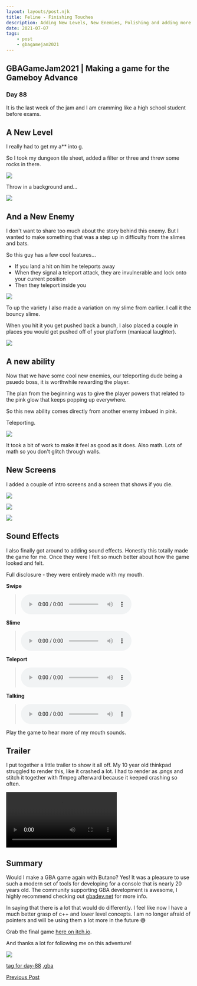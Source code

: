 ```yaml
---
layout: layouts/post.njk
title: Feline - Finishing Touches
description: Adding New Levels, New Enemies, Polishing and adding more content
date: 2021-07-07
tags:
    - post
    - gbagamejam2021
---
```


>
## GBAGameJam2021 | Making a game for the Gameboy Advance

### Day 88

It is the last week of the jam and I am cramming like a high school student before exams.

## A New Level

I really had to get my a** into g.

So I took my dungeon tile sheet, added a filter or three and threw some rocks in there.

![](/img/tilemap_other.bmp)

Throw in a background and...

![](/img/feline-2.png)

## And a New Enemy

I don't want to share too much about the story behind this enemy. But I wanted to make something that was a step up in difficulty from the slimes and bats.

So this guy has a few cool features...

+ If you land a hit on him he teleports away
+ When they signal a teleport attack, they are invulnerable and lock onto your current position
+ Then they teleport inside you

![](/img/feline-enemy.gif)

To up the variety I also made a variation on my slime from earlier. I call it the bouncy slime.

When you hit it you get pushed back a bunch, I also placed a couple in places you would get pushed off of your platform (maniacal laughter).

![](/img/slime-bounce.gif)

## A new ability

Now that we have some cool new enemies, our teleporting dude being a psuedo boss, it is worthwhile rewarding the player.

The plan from the beginning was to give the player powers that related to the pink glow that keeps popping up everywhere.

So this new ability comes directly from another enemy imbued in pink.

Teleporting.

![](/img/teleport.gif)

It took a bit of work to make it feel as good as it does. Also math. Lots of math so you don't glitch through walls.

## New Screens

I added a couple of intro screens and a screen that shows if you die.

![](/img/feline-4.png)

![](/img/feline-5.png)

![](/img/feline-3.png)

## Sound Effects

I also finally got around to adding sound effects. Honestly this totally made the game for me. Once they were I felt so much better about how the game looked and felt.

Full disclosure - they were entirely made with my mouth.

**Swipe**
> <audio controls><source src="/img/swipe.wav" type="audio/wav"></audio>

**Slime**
> <audio controls><source src="/img/slime2.wav" type="audio/wav"></audio>

**Teleport**
> <audio controls><source src="/img/teleport.wav" type="audio/wav"></audio>

**Talking**
> <audio controls><source src="/img/hello.wav" type="audio/wav"></audio>

Play the game to hear more of my mouth sounds.

## Trailer

I put together a little trailer to show it all off. My 10 year old thinkpad struggled to render this, like it crashed a lot. I had to render as .pngs and stitch it together with ffmpeg afterward because it keeped crashing so often.

<video controls>
<source src="/img/trailer_smol.mp4" type="video/mp4"/>
Your browser does not support HTML5 video.
</video>

## Summary

Would I make a GBA game again with Butano? Yes! It was a pleasure to use such a modern set of tools for developing for a console that is nearly 20 years old. The community supporting GBA development is awesome, I highly recommend checking out [gbadev.net](https://gbadev.net/) for more info.

In saying that there is a lot that would do differently. I feel like now I have a much better grasp of c++ and lower level concepts. I am no longer afraid of pointers and will be using them a lot more in the future 😅

Grab the final game [here on itch.io](https://foopod.itch.io/feline).

And thanks a lot for following me on this adventure!

![](/img/gif.gif)

[tag for day-88](https://github.com/foopod/gbaGamejam2021/releases/tag/day-88) [.gba](https://github.com/foopod/gbaGamejam2021/releases/download/day-88/feline-day88.gba)

[Previous Post](/post/title-screen)